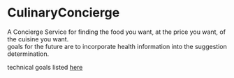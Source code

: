 # CulinaryConcierge
A Concierge Service for finding the food you want, at the price you want, of the cuisine you want.  
goals for the future are to incorporate health information into the suggestion determination.  

technical goals listed [here](docs/goals.md)
